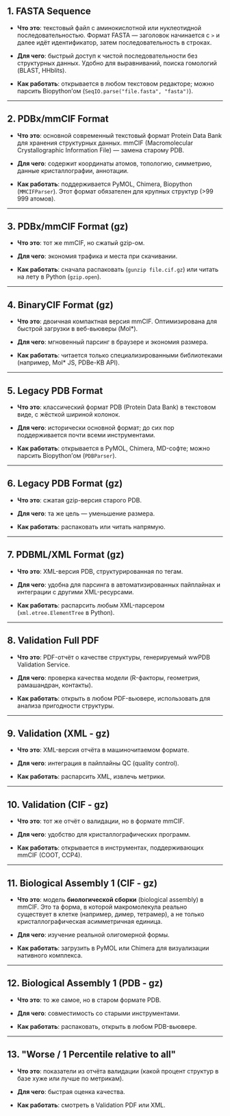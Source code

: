 ## 1. **FASTA Sequence**

- **Что это**: текстовый файл с аминокислотной или нуклеотидной последовательностью. Формат FASTA — заголовок начинается с `>` и далее идёт идентификатор, затем последовательность в строках.
    
- **Для чего**: быстрый доступ к чистой последовательности без структурных данных. Удобно для выравниваний, поиска гомологий (BLAST, HHblits).
    
- **Как работать**: открывается в любом текстовом редакторе; можно парсить Biopython’ом (`SeqIO.parse("file.fasta", "fasta")`).
    

---

## 2. **PDBx/mmCIF Format**

- **Что это**: основной современный текстовый формат Protein Data Bank для хранения структурных данных. mmCIF (Macromolecular Crystallographic Information File) — замена старому PDB.
    
- **Для чего**: содержит координаты атомов, топологию, симметрию, данные кристаллографии, аннотации.
    
- **Как работать**: поддерживается PyMOL, Chimera, Biopython (`MMCIFParser`). Этот формат обязателен для крупных структур (>99 999 атомов).
    

---

## 3. **PDBx/mmCIF Format (gz)**

- **Что это**: тот же mmCIF, но сжатый gzip-ом.
    
- **Для чего**: экономия трафика и места при скачивании.
    
- **Как работать**: сначала распаковать (`gunzip file.cif.gz`) или читать на лету в Python (`gzip.open`).
    

---

## 4. **BinaryCIF Format (gz)**

- **Что это**: двоичная компактная версия mmCIF. Оптимизирована для быстрой загрузки в веб-вьюверы (Mol*).
    
- **Для чего**: мгновенный парсинг в браузере и экономия размера.
    
- **Как работать**: читается только специализированными библиотеками (например, Mol* JS, PDBe-KB API).
    

---

## 5. **Legacy PDB Format**

- **Что это**: классический формат PDB (Protein Data Bank) в текстовом виде, с жёсткой шириной колонок.
    
- **Для чего**: исторически основной формат; до сих пор поддерживается почти всеми инструментами.
    
- **Как работать**: открывается в PyMOL, Chimera, MD-софте; можно парсить Biopython’ом (`PDBParser`).
    

---

## 6. **Legacy PDB Format (gz)**

- **Что это**: сжатая gzip-версия старого PDB.
    
- **Для чего**: та же цель — уменьшение размера.
    
- **Как работать**: распаковать или читать напрямую.
    

---

## 7. **PDBML/XML Format (gz)**

- **Что это**: XML-версия PDB, структурированная по тегам.
    
- **Для чего**: удобна для парсинга в автоматизированных пайплайнах и интеграции с другими XML-ресурсами.
    
- **Как работать**: распарсить любым XML-парсером (`xml.etree.ElementTree` в Python).
    

---

## 8. **Validation Full PDF**

- **Что это**: PDF-отчёт о качестве структуры, генерируемый wwPDB Validation Service.
    
- **Для чего**: проверка качества модели (R-факторы, геометрия, рамашандран, контакты).
    
- **Как работать**: открыть в любом PDF-вьювере, использовать для анализа пригодности структуры.
    

---

## 9. **Validation (XML - gz)**

- **Что это**: XML-версия отчёта в машиночитаемом формате.
    
- **Для чего**: интеграция в пайплайны QC (quality control).
    
- **Как работать**: распарсить XML, извлечь метрики.
    

---

## 10. **Validation (CIF - gz)**

- **Что это**: тот же отчёт о валидации, но в формате mmCIF.
    
- **Для чего**: удобство для кристаллографических программ.
    
- **Как работать**: открывается в инструментах, поддерживающих mmCIF (COOT, CCP4).
    

---

## 11. **Biological Assembly 1 (CIF - gz)**

- **Что это**: модель **биологической сборки** (biological assembly) в mmCIF. Это та форма, в которой макромолекула реально существует в клетке (например, димер, тетрамер), а не только кристаллографическая асимметричная единица.
    
- **Для чего**: изучение реальной олигомерной формы.
    
- **Как работать**: загрузить в PyMOL или Chimera для визуализации нативного комплекса.
    

---

## 12. **Biological Assembly 1 (PDB - gz)**

- **Что это**: то же самое, но в старом формате PDB.
    
- **Для чего**: совместимость со старыми инструментами.
    
- **Как работать**: распаковать, открыть в любом PDB-вьювере.
    

---

## 13. **"Worse / 1 Percentile relative to all"**

- **Что это**: показатели из отчёта валидации (какой процент структур в базе хуже или лучше по метрикам).
    
- **Для чего**: быстрая оценка качества.
    
- **Как работать**: смотреть в Validation PDF или XML.